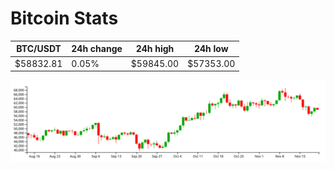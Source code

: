 # Bitcoin Stats

BTC/USDT|24h change|24h high|24h low|
|---|---|---|---|
|$58832.81|0.05%|$59845.00|$57353.00|

<img src="./chart.svg">
